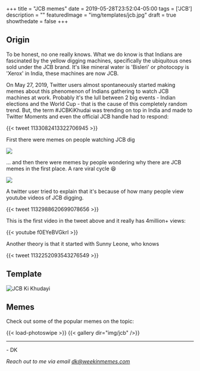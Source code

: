 +++
title = "JCB memes"
date = 2019-05-28T23:52:04-05:00
tags = ['JCB']
description = ""
featuredImage = "img/templates/jcb.jpg"
draft = true
showthedate = false
+++

## Origin

To be honest, no one really knows. What we do know is that Indians are fascinated by the yellow digging machines, specifically the ubiquitous ones sold under the JCB brand. It's like mineral water is 'Bisleri' or photocopy is 'Xerox' in India, these machines are now JCB.

On May 27, 2019, Twitter users almost spontaneously started making memes about this phenomenon of Indians gathering to watch JCB machines at work. Probably it's the lull between 2 big events - Indian elections and the World Cup - that is the cause of this completely random trend. But, the term #JCBKiKhudai was trending on top in India and made to Twitter Moments and even the official JCB handle had to respond: 
<!--more-->

{{< tweet 1133082413322706945 >}}

First there were memes on people watching JCB dig 

![](img/jcb/jcb-psl.png)

... and then there were memes by people wondering why there are JCB memes in the first place. A rare viral cycle :laughing:

![](img/jcb/jcb-wtf.png)

A twitter user tried to explain that it's because of how many people view youtube videos of JCB digging.

{{< tweet 1132988620699078656 >}}


This is the first video in the tweet above and it really has 4million+ views:

{{< youtube f0EYeBVGkrI >}}


Another theory is that it started with Sunny Leone, who knows

{{< tweet 1132252093543276549 >}}


## Template

![JCB Ki Khudayi](img/templates/jcb.jpg)

## Memes

Check out some of the popular memes on the topic:

{{< load-photoswipe >}}
{{< gallery dir="img/jcb" />}}



---
\- DK

*Reach out to me via email dk@weekinmemes.com*